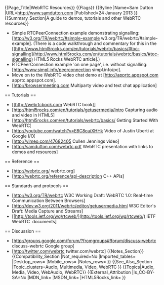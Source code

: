 {{Page_Title|WebRTC Resources}}
{{Flags}}
{{Byline
|Name=Sam Dutton
|URL=http://www.samdutton.com
|Published=24 January 2013
}}
{{Summary_Section|A guide to demos, tutorials and other WebRTC resources}}
 
* Simple RTCPeerConnection example demonstrating signalling: [http://w3.org/TR/webrtc/#simple-example w3.org/TR/webrtc/#simple-example]. (There is a code walkthrough and commentary for this in the [[http://www.html5rocks.com/en/tutorials/webrtc/basics/#toc-signalling](http://www.html5rocks.com/en/tutorials/webrtc/basics/#toc-signalling) HTML5 Rocks WebRTC article].)  
* RTCPeerConnection example 'on one page', i.e. without signalling: [http://www.simpl.info/peerconnection simpl.info/pc].<br/>  
* Move on to the WebRTC video chat demo at [http://apprtc.appspot.com apprtc.appspot.com].<br/>  
* [http://browsermeeting.com Multiparty video and text chat application]
  
== Tutorials ==  
  
* [[http://webrtcbook.com  WebRTC book]]<br/>  
* [http://html5rocks.com/en/tutorials/getusermedia/intro Capturing audio and video in HTML5]<br/>  
* [http://html5rocks.com/en/tutorials/webrtc/basics/ Getting Started With WebRTC]<br/>  
* [http://youtube.com/watch?v=E8C8ouiXHHk Video of Justin Uberti at Google I/O]<br/>  
* [http://vimeo.com/47682405 Cullen Jennings video]<br/>  
* [http://samdutton.com/webrtc.pdf WebRTC presentation with links to demos and resources]  
  
== Reference ==  
  
* [http://webrtc.org/ webrtc.org]<br/>   
* [http://webrtc.org/reference/api-description C++ APIs]  
  
== Standards and protocols ==  
  
* [http://w3.org/TR/webrtc W3C Working Draft: WebRTC 1.0: Real-time Communication Between Browsers]<br/>   
* [http://dev.w3.org/2011/webrtc/editor/getusermedia.html W3C Editor's Draft: Media Capture and Streams]<br/>  
* [[http://tools.ietf.org/wg/rtcweb/](http://tools.ietf.org/wg/rtcweb/) IETF WebRTC  documents]
  
== Discussion ==  
  
* [http://groups.google.com/forum/?fromgroups#!forum/discuss-webrtc discuss-webrtc Google group]<br/>  
* [http://twitter.com/webrtc twitter.com/webrtc]
{{Notes_Section}}
{{Compatibility_Section
|Not_required=No
|Imported_tables=
|Desktop_rows=
|Mobile_rows=
|Notes_rows=
}}
{{See_Also_Section
|Topic_clusters=Audio, Multimedia, Video, WebRTC
}}
{{Topics|Audio, Media, Video, WebAudio, WebRTC}}
{{External_Attribution
|Is_CC-BY-SA=No
|MDN_link=
|MSDN_link=
|HTML5Rocks_link=
}}